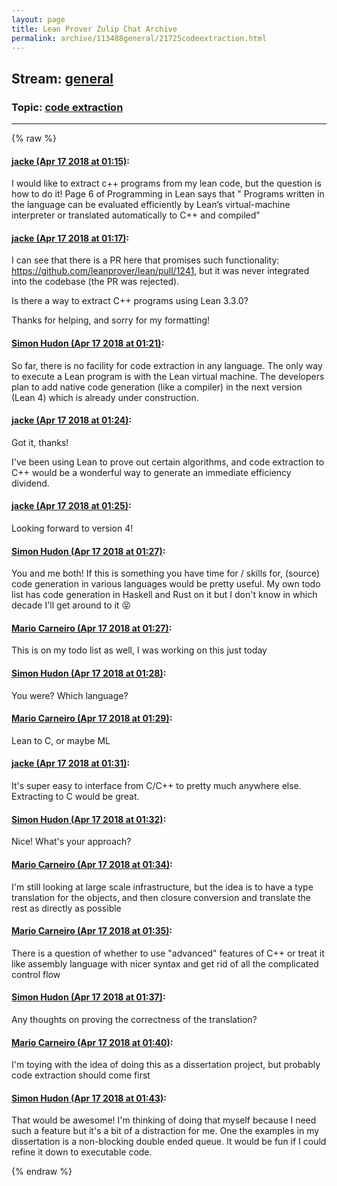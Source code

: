 ```yaml
---
layout: page
title: Lean Prover Zulip Chat Archive 
permalink: archive/113488general/21725codeextraction.html
---
```


## Stream: [general](index.html)
### Topic: [code extraction](21725codeextraction.html)

---


{% raw %}
#### [ jacke (Apr 17 2018 at 01:15)](https://leanprover.zulipchat.com/#narrow/stream/113488-general/topic/code%20extraction/near/125171529):
I would like to extract c++ programs from my lean code, but the question is how to do it! Page 6 of Programming in Lean says that " Programs
written in the language can be evaluated efficiently by Lean’s virtual-machine interpreter or translated automatically to C++ and compiled"

#### [ jacke (Apr 17 2018 at 01:17)](https://leanprover.zulipchat.com/#narrow/stream/113488-general/topic/code%20extraction/near/125171587):
I can see that there is a PR here that promises such functionality: https://github.com/leanprover/lean/pull/1241, but it was never integrated into the codebase (the PR was rejected). 

Is there a way to extract C++ programs using Lean 3.3.0?

Thanks for helping, and sorry for my formatting!

#### [ Simon Hudon (Apr 17 2018 at 01:21)](https://leanprover.zulipchat.com/#narrow/stream/113488-general/topic/code%20extraction/near/125171694):
So far, there is no facility for code extraction in any language. The only way to execute a Lean program is with the Lean virtual machine. The developers plan to add native code generation (like a compiler) in the next version (Lean 4) which is already under construction.

#### [ jacke (Apr 17 2018 at 01:24)](https://leanprover.zulipchat.com/#narrow/stream/113488-general/topic/code%20extraction/near/125171818):
Got it, thanks! 

I've been using Lean to prove out certain algorithms, and code extraction to C++ would be a wonderful way to generate an immediate efficiency dividend.

#### [ jacke (Apr 17 2018 at 01:25)](https://leanprover.zulipchat.com/#narrow/stream/113488-general/topic/code%20extraction/near/125171824):
Looking forward to version 4!

#### [ Simon Hudon (Apr 17 2018 at 01:27)](https://leanprover.zulipchat.com/#narrow/stream/113488-general/topic/code%20extraction/near/125171883):
You and me both! If this is something you have time for / skills for, (source) code generation in various languages would be pretty useful. My own todo list has code generation in Haskell and Rust on it but I don't know in which decade I'll get around to it :stuck_out_tongue_closed_eyes:

#### [ Mario Carneiro (Apr 17 2018 at 01:27)](https://leanprover.zulipchat.com/#narrow/stream/113488-general/topic/code%20extraction/near/125171887):
This is on my todo list as well, I was working on this just today

#### [ Simon Hudon (Apr 17 2018 at 01:28)](https://leanprover.zulipchat.com/#narrow/stream/113488-general/topic/code%20extraction/near/125171928):
You were? Which language?

#### [ Mario Carneiro (Apr 17 2018 at 01:29)](https://leanprover.zulipchat.com/#narrow/stream/113488-general/topic/code%20extraction/near/125171938):
Lean to C, or maybe ML

#### [ jacke (Apr 17 2018 at 01:31)](https://leanprover.zulipchat.com/#narrow/stream/113488-general/topic/code%20extraction/near/125172006):
It's super easy to interface from C/C++ to pretty much anywhere else. 
Extracting to C  would be great.

#### [ Simon Hudon (Apr 17 2018 at 01:32)](https://leanprover.zulipchat.com/#narrow/stream/113488-general/topic/code%20extraction/near/125172052):
Nice! What's your approach?

#### [ Mario Carneiro (Apr 17 2018 at 01:34)](https://leanprover.zulipchat.com/#narrow/stream/113488-general/topic/code%20extraction/near/125172100):
I'm still looking at large scale infrastructure, but the idea is to have a type translation for the objects, and then closure conversion and translate the rest as directly as possible

#### [ Mario Carneiro (Apr 17 2018 at 01:35)](https://leanprover.zulipchat.com/#narrow/stream/113488-general/topic/code%20extraction/near/125172127):
There is a question of whether to use "advanced" features of C++ or treat it like assembly language with nicer syntax and get rid of all the complicated control flow

#### [ Simon Hudon (Apr 17 2018 at 01:37)](https://leanprover.zulipchat.com/#narrow/stream/113488-general/topic/code%20extraction/near/125172203):
Any thoughts on proving the correctness of the translation?

#### [ Mario Carneiro (Apr 17 2018 at 01:40)](https://leanprover.zulipchat.com/#narrow/stream/113488-general/topic/code%20extraction/near/125172318):
I'm toying with the idea of doing this as a dissertation project, but probably code extraction should come first

#### [ Simon Hudon (Apr 17 2018 at 01:43)](https://leanprover.zulipchat.com/#narrow/stream/113488-general/topic/code%20extraction/near/125172374):
That would be awesome! I'm thinking of doing that myself because I need such a feature but it's a bit of a distraction for me. One the examples in my dissertation is a non-blocking double ended queue. It would be fun if I could refine it down to executable code.


{% endraw %}
